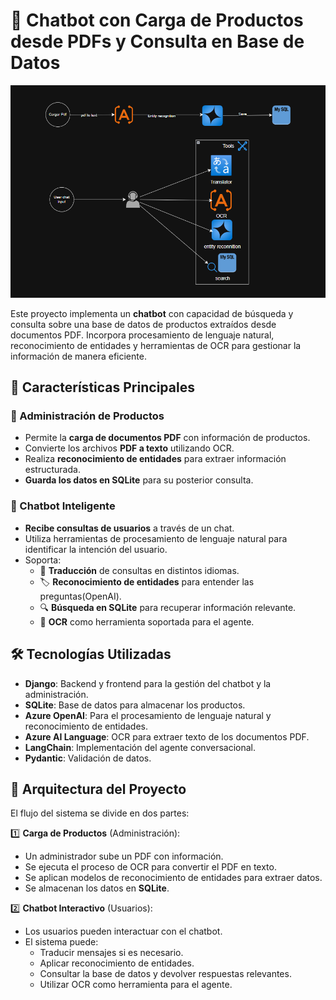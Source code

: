 # 📄 Chatbot con Carga de Productos desde PDFs y Consulta en Base de Datos

![alt text](image-1.png)


Este proyecto implementa un **chatbot** con capacidad de búsqueda y consulta sobre una base de datos de productos extraídos desde documentos PDF. Incorpora procesamiento de lenguaje natural, reconocimiento de entidades y herramientas de OCR para gestionar la información de manera eficiente.

## 🚀 Características Principales

### 🔹 Administración de Productos

- Permite la **carga de documentos PDF** con información de productos.
- Convierte los archivos **PDF a texto** utilizando OCR.
- Realiza **reconocimiento de entidades** para extraer información estructurada.
- **Guarda los datos en SQLite** para su posterior consulta.

### 🔹 Chatbot Inteligente

- **Recibe consultas de usuarios** a través de un chat.
- Utiliza herramientas de procesamiento de lenguaje natural para identificar la intención del usuario.
- Soporta:
  - 🔄 **Traducción** de consultas en distintos idiomas.
  - 🏷️ **Reconocimiento de entidades** para entender las preguntas(OpenAI).
  - 🔍 **Búsqueda en SQLite** para recuperar información relevante.
  - 📝 **OCR** como herramienta soportada para el agente.

## 🛠️ Tecnologías Utilizadas

- **Django**: Backend y frontend para la gestión del chatbot y la administración.
- **SQLite**: Base de datos para almacenar los productos.
- **Azure OpenAI**: Para el procesamiento de lenguaje natural y reconocimiento de entidades.
- **Azure AI Language**: OCR para extraer texto de los documentos PDF.
- **LangChain**: Implementación del agente conversacional.
- **Pydantic**: Validación de datos.

## 📌 Arquitectura del Proyecto

El flujo del sistema se divide en dos partes:

1️⃣ **Carga de Productos** (Administración):

- Un administrador sube un PDF con información.
- Se ejecuta el proceso de OCR para convertir el PDF en texto.
- Se aplican modelos de reconocimiento de entidades para extraer datos.
- Se almacenan los datos en **SQLite**.

2️⃣ **Chatbot Interactivo** (Usuarios):

- Los usuarios pueden interactuar con el chatbot.
- El sistema puede:
  - Traducir mensajes si es necesario.
  - Aplicar reconocimiento de entidades.
  - Consultar la base de datos y devolver respuestas relevantes.
  - Utilizar OCR como herramienta para el agente.

